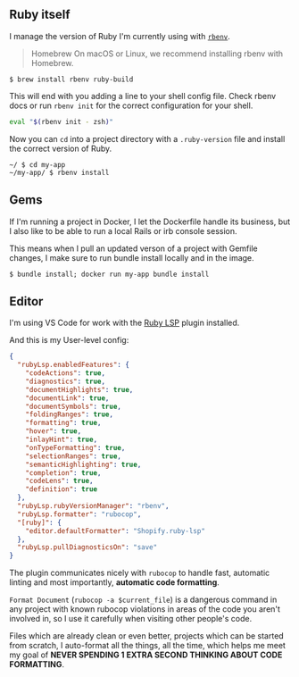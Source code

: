 ## Ruby itself

I manage the version of Ruby I'm currently using with [`rbenv`](https://github.com/rbenv/rbenv).

> Homebrew
> On macOS or Linux, we recommend installing rbenv with Homebrew.

```console
$ brew install rbenv ruby-build
```

This will end with you adding a line to your shell config file. Check rbenv docs or run `rbenv init` for the correct configuration for your shell.

```sh
eval "$(rbenv init - zsh)"
```

Now you can `cd` into a project directory with a `.ruby-version` file and install the correct version of Ruby.

```console
~/ $ cd my-app
~/my-app/ $ rbenv install
```

## Gems

If I'm running a project in Docker, I let the Dockerfile handle its business, but I also like to be able to run a local Rails or irb console session.

This means when I pull an updated verson of a project with Gemfile changes, I make sure to run bundle install locally and in the image.

```console
$ bundle install; docker run my-app bundle install
```

## Editor

I'm using VS Code for work with the [Ruby LSP](https://marketplace.visualstudio.com/items?itemName=Shopify.ruby-lsp) plugin installed.

And this is my User-level config:
```json
{
  "rubyLsp.enabledFeatures": {
    "codeActions": true,
    "diagnostics": true,
    "documentHighlights": true,
    "documentLink": true,
    "documentSymbols": true,
    "foldingRanges": true,
    "formatting": true,
    "hover": true,
    "inlayHint": true,
    "onTypeFormatting": true,
    "selectionRanges": true,
    "semanticHighlighting": true,
    "completion": true,
    "codeLens": true,
    "definition": true
  },
  "rubyLsp.rubyVersionManager": "rbenv",
  "rubyLsp.formatter": "rubocop",
  "[ruby]": {
    "editor.defaultFormatter": "Shopify.ruby-lsp"
  },
  "rubyLsp.pullDiagnosticsOn": "save"
}
```

The plugin communicates nicely with `rubocop` to handle fast, automatic linting and most importantly, **automatic code formatting**.

`Format Document` (`rubocop -a $current_file`) is a dangerous command in any project with known rubocop violations in areas of the code you aren't involved in, so I use it carefully when visiting other people's code.

Files which are already clean or even better, projects which can be started from scratch, I auto-format all the things, all the time, which helps me meet my goal of **NEVER SPENDING 1 EXTRA SECOND THINKING ABOUT CODE FORMATTING**.